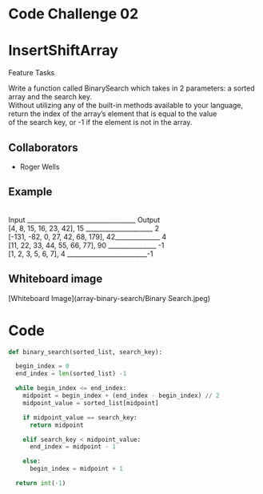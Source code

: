# Code Challenge 02
# InsertShiftArray
Feature Tasks

Write a function called BinarySearch which takes in 2 parameters: a sorted array and the search key. \
Without utilizing any of the built-in methods available to your language,\
return the index of the array’s element that is equal to the value\
of the search key, or -1 if the element is not in the array.

## Collaborators
- Roger Wells

## Example
\
Input __________________________________	Output\
[4, 8, 15, 16, 23, 42], 15 _____________________	2 \
[-131, -82, 0, 27, 42, 68, 179], 42______________ 4 \
[11, 22, 33, 44, 55, 66, 77], 90	_______________ -1 \
[1, 2, 3, 5, 6, 7], 4	_________________________-1

## Whiteboard image
[Whiteboard Image](array-binary-search/Binary Search.jpeg)

# Code
```python
def binary_search(sorted_list, search_key):

  begin_index = 0
  end_index = len(sorted_list) -1

  while begin_index <= end_index:
    midpoint = begin_index + (end_index - begin_index) // 2
    midpoint_value = sorted_list[midpoint]

    if midpoint_value == search_key:
      return midpoint

    elif search_key < midpoint_value:
      end_index = midpoint - 1

    else:
      begin_index = midpoint + 1

  return int(-1)
```
